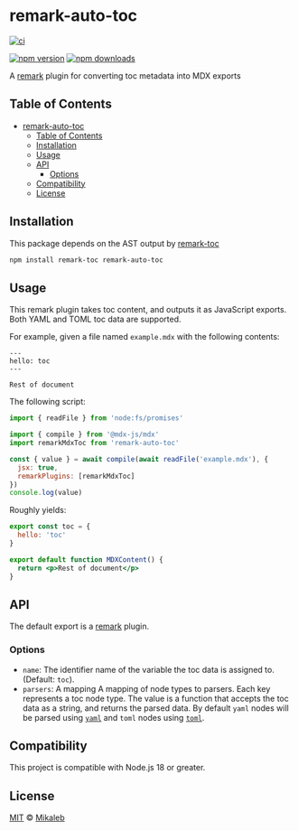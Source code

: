 # remark-auto-toc

[![ci](https://github.com/Mikaleb/remark-auto-toc/actions/workflows/ci.yaml/badge.svg)](https://github.com/Mikaleb/remark-auto-toc/actions/workflows/ci.yaml)

<!-- [![codecov](https://codecov.io/gh/Mikaleb/remark-auto-toc/branch/main/graph/badge.svg)](https://codecov.io/gh/Mikaleb/remark-auto-toc) -->

[![npm version](https://img.shields.io/npm/v/remark-auto-toc)](https://www.npmjs.com/package/remark-auto-toc)
[![npm downloads](https://img.shields.io/npm/dm/remark-auto-toc)](https://www.npmjs.com/package/remark-auto-toc)

A [remark](https://remark.js.org) plugin for converting toc metadata into MDX exports

## Table of Contents

- [remark-auto-toc](#remark-auto-toc)
  - [Table of Contents](#table-of-contents)
  - [Installation](#installation)
  - [Usage](#usage)
  - [API](#api)
    - [Options](#options)
  - [Compatibility](#compatibility)
  - [License](#license)

## Installation

This package depends on the AST output by [remark-toc](https://github.com/remarkjs/remark-toc)

```sh
npm install remark-toc remark-auto-toc
```

## Usage

This remark plugin takes toc content, and outputs it as JavaScript exports. Both YAML and TOML toc
data are supported.

For example, given a file named `example.mdx` with the following contents:

```mdx
---
hello: toc
---

Rest of document
```

The following script:

```js
import { readFile } from 'node:fs/promises'

import { compile } from '@mdx-js/mdx'
import remarkMdxToc from 'remark-auto-toc'

const { value } = await compile(await readFile('example.mdx'), {
  jsx: true,
  remarkPlugins: [remarkMdxToc]
})
console.log(value)
```

Roughly yields:

```jsx
export const toc = {
  hello: 'toc'
}

export default function MDXContent() {
  return <p>Rest of document</p>
}
```

## API

The default export is a [remark](https://remark.js.org) plugin.

### Options

- `name`: The identifier name of the variable the toc data is assigned to. (Default: `toc`).
- `parsers`: A mapping A mapping of node types to parsers. Each key represents a toc node type. The
  value is a function that accepts the toc data as a string, and returns the parsed data. By default
  `yaml` nodes will be parsed using [`yaml`](https://github.com/eemeli/yaml) and `toml` nodes using
  [`toml`](https://github.com/BinaryMuse/toml-node).

## Compatibility

This project is compatible with Node.js 18 or greater.

## License

[MIT](LICENSE.md) © [Mikaleb](https://github.com/mikaleb)

